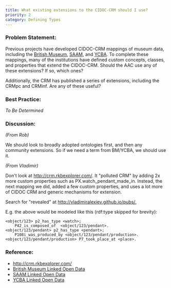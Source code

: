 ```yaml
---
title: What existing extensions to the CIDOC-CRM should I use?
priority: 2
category: Defining Types
---
```


### Problem Statement:

Previous projects have developed CIDOC-CRM mappings of museum data, including the [British Museum](http://collection.britishmuseum.org), [SAAM](http://americanart.si.edu/collections/search/lod/about/), and [YCBA](http://britishart.yale.edu/collections/using-collections/technology/linked-open-data).  To complete these mappings, many of the institutions have defined custom concepts, classes, and properties that extend the CIDOC-CRM.  Should the AAC use any of these extensions?  If so, which ones?

Additionally, the CRM has published a series of extensions, including the CRMpc and CRMinf.  Are any of these useful?

### Best Practice:

*To Be Determined*

### Discussion:

*(From Rob)*

We should look to broadly adopted ontologies first, and then any community extensions.  So if we 
need a term from BM/YCBA, we should use it.


*(From Vladimir)*

Don't look at <http://crm.rkbexplorer.com/>. It "polluted CRM" by adding 2x more custom properties such as PX.watch_pendant_made_in.
Instead, the next mapping we did, added a few custom properties, and uses a lot more of CIDOC CRM and generic mechanisms for extension.

Search for "revealed" at <http://vladimiralexiev.github.io/pubs/.>

E.g. the above would be modeled like this (rdf:type skipped for brevity):

    <object/123> p2_has_type <watch>; 
        P42_is_composed_of  <object/123/pendant>.
    <object/123/pendant> p2_has_type <pendant>;
        P108i_was_produced_by <object/123/pendant/production>.
    <object/123/pendant/production> P7_took_place_at <place>.


### Reference:

* <http://crm.rkbexplorer.com/>
* [British Museum Linked Open Data](http://collection.britishmuseum.org)
* [SAAM Linked Open Data](http://americanart.si.edu/collections/search/lod/about/)
* [YCBA Linked Open Data](http://britishart.yale.edu/collections/using-collections/technology/linked-open-data)
